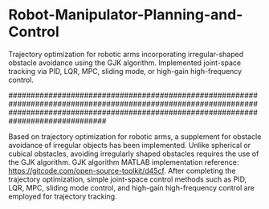 # Robot-Manipulator-Planning-and-Control
Trajectory optimization for robotic arms incorporating irregular-shaped obstacle avoidance using the GJK algorithm. Implemented joint-space tracking via PID, LQR, MPC, sliding mode, or high-gain high-frequency control.

##############################################################################################################################################################################################

Based on trajectory optimization for robotic arms, a supplement for obstacle avoidance of irregular objects has been implemented. Unlike spherical or cubical obstacles, avoiding irregularly shaped obstacles requires the use of the GJK algorithm. GJK algorithm MATLAB implementation reference: https://gitcode.com/open-source-toolkit/d45cf. After completing the trajectory optimization, simple joint-space control methods such as PID, LQR, MPC, sliding mode control, and high-gain high-frequency control are employed for trajectory tracking.
